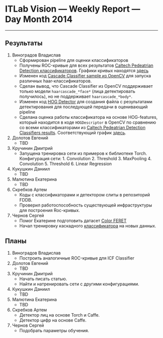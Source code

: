 # ITLab Vision — Weekly Report — Day Month 2014

----------------

## Результаты

  1. Виноградов Владислав
     - Сформирован pipeline для оценки классификаторов
     - Получены ROC-кривые для всех результатов [Caltech Pedeatrian Detection классификаторов](http://www.vision.caltech.edu/Image_Datasets/CaltechPedestrians/datasets/INRIA/res/).
     Графики кривых находятся [здесь](https://github.com/ITLab-Vision/obj-detect-classifiers/blob/master/results/roc-plots/caltech_all_roc_plots.png)
     - Изменен код [Cascade Classifier sample из OpenCV](https://github.com/ITLab-Vision/obj-detect-classifiers/tree/master/src/cascade-classifier) для запуска различных haar-классификаторов.
     - Сделан вывод, что Cascade Classifier из OpenCV поддерживает только модели `haarcascade_*face*` (лица детектировать получилось), но не поддерживает `haarcascade_*body*`.
     - Изменен код [HOG Detector](https://github.com/ITLab-Vision/obj-detect-classifiers/blob/master/src/hog-detector/peopledetect.py) для создания файла с результатами детектирования для последующей передачи в оценивающий pipeline
     - Сделана оценка работы классификатора на основе HOG-features, который находится в коде `HOGDescriptor` в OpenCV по сравнению со всеми классификаторами из [Caltech Pedeatrian Detection Classifiers results](http://www.vision.caltech.edu/Image_Datasets/CaltechPedestrians/datasets/INRIA/res/). Соответствующий график [здесь](https://github.com/ITLab-Vision/obj-detect-classifiers/blob/master/results/roc-plots/caltect_vs_hog_opencv_plots.png).
  1. Долотов Евгений
     - TBD
  1. Кручинин Дмитрий
     - Запущена тренировка сети из примеров к библиотеке Torch.
     Конфигурация сети:
	1. Convolution
	2. Threshold
	3. MaxPooling
	4. Convolution
	5. Threshold
	6. Linear Regression
  1. Кукушкин Даниил
     - TBD
  1. Малютина Екатерина
     - TBD
  1. Скребков Артем
     - Коды с классификаторами и детектором слиты в репозиторий FDDB.
     - Проверил работоспособность существующей инфраструктуры для построения Roc-кривых.
  1. Чернов Сергей
     - Помог Екатерине подготовить датасет [Color FERET](http://www.nist.gov/itl/iad/ig/colorferet.cfm)
     - Начал тренировку каскадного [классификатора](https://github.com/ITLab-Vision/FDDB/blob/master/CascadeModels/LBP/LBP_48x48_St-7_Pos5k_Neg-15k.xml) на новых данных.

## Планы

  1. Виноградов Владислав
     - Построить аналогичные ROC-кривые для ICF Classifier
  1. Долотов Евгений
     - TBD
  1. Кручинин Дмитрий
     - Начать писать статью.
     - Найти и натренировать сети с другими конфигурациями.
  1. Кукушкин Даниил
     - TBD
  1. Малютина Екатерина
     - TBD
  1. Скребков Артем
     - Детектор лиц на основе Torch и Caffe.
     - Детектор цифр на основе Caffe.
  1. Чернов Сергей
     - Подобрать параметры обучения.
